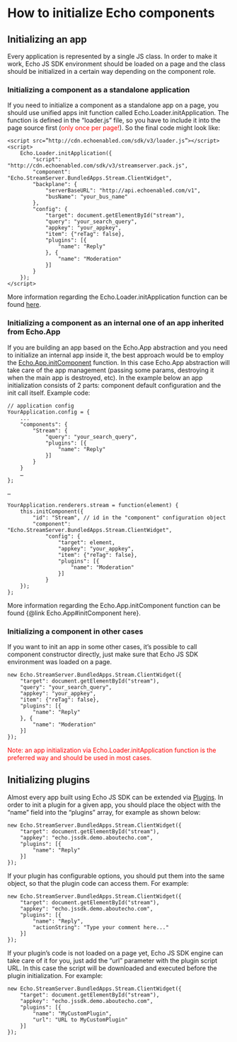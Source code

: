 # How to initialize Echo components

## Initializing an app

Every application is represented by a single JS class. In order to make it work, Echo JS SDK environment should be loaded on a page and the class should be initialized in a certain way depending on the component role.

### Initializing a component as a standalone application

If you need to initialize a component as a standalone app on a page, you should use unified apps init function called Echo.Loader.initApplication. The function is defined in the “loader.js” file, so you have to include it into the page source first (<span style="color: red;">only once per page!</span>). So the final code might look like:

	<script src=”http://cdn.echoenabled.com/sdk/v3/loader.js”></script>
	<script>
		Echo.Loader.initApplication({
			"script": "http://cdn.echoenabled.com/sdk/v3/streamserver.pack.js",
			"component": "Echo.StreamServer.BundledApps.Stream.ClientWidget",
			"backplane": {
				"serverBaseURL": "http://api.echoenabled.com/v1",
				"busName": "your_bus_name"
			},
			"config": {
				"target": document.getElementById("stream"),
				"query": "your_search_query",
				"appkey": "your_appkey",
				"item": {"reTag": false},
				"plugins": [{
					"name": "Reply"
				}, {
					"name": "Moderation"
				}]
			}
		});
	</script>

More information regarding the Echo.Loader.initApplication function can be found [here](#!/api/Echo.Loader-static-method-initApplication).

### Initializing a component as an internal one of an app inherited from Echo.App

If you are building an app based on the Echo.App abstraction and you need to initialize an internal app inside it, the best approach would be to employ the [Echo.App.initComponent](#!/api/Echo.App-method-initComponent) function. In this case Echo.App abstraction will take care of the app management (passing some params, destroying it when the main app is destroyed, etc). In the example below an app initialization consists of 2 parts: component default configuration and the init call itself. Example code:

	// application config
	YourApplication.config = {
		...
		"components": {
			"Stream": {
				"query": "your_search_query",
				"plugins": [{
					"name": "Reply"
				}]
			}
		}
		…
	};

	…

	YourApplication.renderers.stream = function(element) {
		this.initComponent({
			"id": "Stream", // id in the "component" configuration object
			"component": "Echo.StreamServer.BundledApps.Stream.ClientWidget",
				"config": {
					"target": element,
					"appkey": "your_appkey",
					"item": {"reTag": false},
					"plugins": [{
						"name": "Moderation"
					}]
				}
		});
	};

More information regarding the Echo.App.initComponent function can be found {@link Echo.App#initComponent here}.

### Initializing a component in other cases

If you want to init an app in some other cases, it’s possible to call component constructor directly, just make sure that Echo JS SDK environment was loaded on a page.

	new Echo.StreamServer.BundledApps.Stream.ClientWidget({
		"target": document.getElementById("stream"),
		"query": "your_search_query",
		"appkey": "your_appkey",
		"item": {"reTag": false},
		"plugins": [{
			"name": "Reply"
		}, {
			"name": "Moderation"
		}]
	});

<span style="color: red;">Note: an app initialization via Echo.Loader.initApplication function is the preferred way and should be used in most cases.</span>

## Initializing plugins

Almost every app built using Echo JS SDK can be extended via [Plugins](#!/guide/how_to_develop_plugin). In order to init a plugin for a given app, you should place the object with the “name” field into the “plugins” array, for example as shown below:

	new Echo.StreamServer.BundledApps.Stream.ClientWidget({
		"target": document.getElementById("stream"),
		"appkey": "echo.jssdk.demo.aboutecho.com",
		"plugins": [{
			"name": "Reply"
		}]
	});

If your plugin has configurable options, you should put them into the same object, so that the plugin code can access them. For example:

	new Echo.StreamServer.BundledApps.Stream.ClientWidget({
		"target": document.getElementById("stream"),
		"appkey": "echo.jssdk.demo.aboutecho.com",
		"plugins": [{
			"name": "Reply",
			"actionString": "Type your comment here..."
		}]
	});

If your plugin’s code is not loaded on a page yet, Echo JS SDK engine can take care of it for you, just add the “url” parameter with the plugin script URL. In this case the script will be downloaded and executed before the plugin initialization. For example:

	new Echo.StreamServer.BundledApps.Stream.ClientWidget({
		"target": document.getElementById("stream"),
		"appkey": "echo.jssdk.demo.aboutecho.com",
		"plugins": [{
			"name": "MyCustomPlugin",
			"url": "URL to MyCustomPlugin"
		}]
	});
